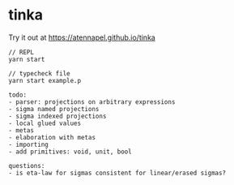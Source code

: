 # tinka

Try it out at https://atennapel.github.io/tinka

```
// REPL
yarn start

// typecheck file
yarn start example.p
```

```
todo:
- parser: projections on arbitrary expressions
- sigma named projections
- sigma indexed projections
- local glued values
- metas
- elaboration with metas
- importing
- add primitives: void, unit, bool
```

```
questions:
- is eta-law for sigmas consistent for linear/erased sigmas?
```
